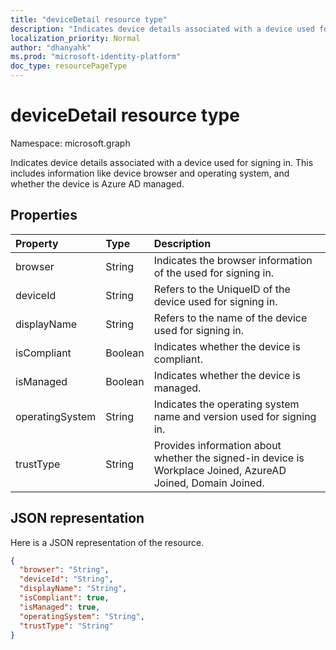 ```yaml
---
title: "deviceDetail resource type"
description: "Indicates device details associated with a device used for signing in. This includes information like device browser and  operating system, and whether the device is Azure AD managed."
localization_priority: Normal
author: "dhanyahk"
ms.prod: "microsoft-identity-platform"
doc_type: resourcePageType
---
```


# deviceDetail resource type

Namespace: microsoft.graph

Indicates device details associated with a device used for signing in. This includes information like device browser and  operating system, and whether the device is Azure AD managed.

## Properties

| Property	   | Type	|Description|
|:---------------|:--------|:----------|
|browser|String|Indicates the browser information of the used for signing in.|
|deviceId|String|Refers to the UniqueID of the device used for signing in.|
|displayName|String|Refers to the name of the device used for signing in.|
|isCompliant|Boolean|Indicates whether the device is compliant.|
|isManaged|Boolean|Indicates whether the device is managed.|
|operatingSystem|String|Indicates the operating system name and version used for signing in.|
|trustType|String|Provides information about whether the signed-in device is Workplace Joined, AzureAD Joined, Domain Joined. |

## JSON representation

Here is a JSON representation of the resource.

<!-- {
  "blockType": "resource",
  "optionalProperties": [

  ],
  "@odata.type": "microsoft.graph.deviceDetail"
}-->

```json
{
  "browser": "String",
  "deviceId": "String",
  "displayName": "String",
  "isCompliant": true,
  "isManaged": true,
  "operatingSystem": "String",
  "trustType": "String"
}
```

<!-- uuid: 8fcb5dbc-d5aa-4681-8e31-b001d5168d79
2015-10-25 14:57:30 UTC -->
<!-- {
  "type": "#page.annotation",
  "description": "deviceDetail resource",
  "keywords": "",
  "section": "documentation",
  "tocPath": ""
}-->

